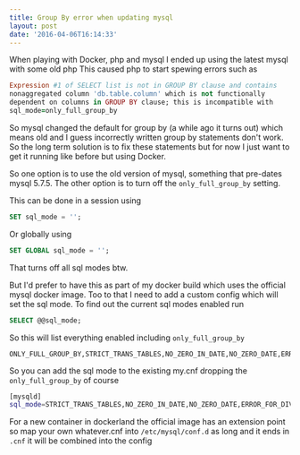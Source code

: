 ```yaml
---
title: Group By error when updating mysql
layout: post
date: '2016-04-06T16:14:33'
---
```

When playing with Docker, php and mysql I ended up using the latest mysql with some old php
This caused php to start spewing errors such as

``` ruby
Expression #1 of SELECT list is not in GROUP BY clause and contains 
nonaggregated column 'db.table.column' which is not functionally 
dependent on columns in GROUP BY clause; this is incompatible with
sql_mode=only_full_group_by
```

So mysql changed the default for group by (a while ago it turns out) which means old and I guess incorrectly written group by statements don't work.  So the long term solution is to fix these statements but for now I just want to get it running like before but using Docker.

So one option is to use the old version of mysql, something that pre-dates mysql 5.7.5.
The other option is to turn off the `only_full_group_by` setting.

This can be done in a session using 
``` sql
SET sql_mode = '';
```
Or globally using
``` sql
SET GLOBAL sql_mode = '';
```
That turns off all sql modes btw.

But I'd prefer to have this as part of my docker build which uses the official mysql docker image.
Too to that I need to add a custom config which will set the sql mode.
To find out the current sql modes enabled run
``` sql
SELECT @@sql_mode;
```
So this will list everything enabled including `only_full_group_by`
``` text
ONLY_FULL_GROUP_BY,STRICT_TRANS_TABLES,NO_ZERO_IN_DATE,NO_ZERO_DATE,ERROR_FOR_DIVISION_BY_ZERO,NO_AUTO_CREATE_USER,NO_ENGINE_SUBSTITUTION
```

So you can add the sql mode to the existing my.cnf dropping the `only_full_group_by` of course
``` bash
[mysqld]
sql_mode=STRICT_TRANS_TABLES,NO_ZERO_IN_DATE,NO_ZERO_DATE,ERROR_FOR_DIVISION_BY_ZERO,NO_AUTO_CREATE_USER,NO_ENGINE_SUBSTITUTION
```

For a new container in dockerland the official image has an extension point so map your own whatever.cnf into `/etc/mysql/conf.d` as long and it ends in `.cnf` it will be combined into the config
